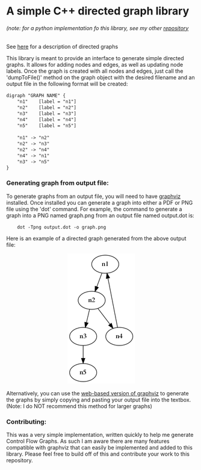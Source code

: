 # A simple C++ directed graph library
###### (note: for a python implementation fo this library, see my other [repository](https://github.com/arodriguez-013/simple_digraph_py)
See [here](https://en.wikipedia.org/wiki/Directed_graph) for a description of directed graphs

This library is meant to provide an interface to generate simple directed graphs. It allows for adding nodes and edges, as well as updating node labels. Once the graph is created with all nodes and edges, just call the 'dumpToFile()' method on the graph object with the desired filename and an output file in the following format will be created:

```
digraph "GRAPH NAME" {
	"n1"	[label = "n1"]
	"n2"	[label = "n2"]
	"n3"	[label = "n3"]
	"n4"	[label = "n4"]
	"n5"	[label = "n5"]

	"n1" -> "n2"
	"n2" -> "n3"
	"n2" -> "n4"
	"n4" -> "n1"
	"n3" -> "n5"
}
```

### Generating graph from output file:

To generate graphs from an output file, you will need to have [graphviz](https://www.graphviz.org/) installed. Once installed you can generate a graph into either a PDF or PNG file using the 'dot' command. For example, the command to generate a graph into a PNG named graph.png from an output file named output.dot is:

```
	dot -Tpng output.dot -o graph.png
```

Here is an example of a directed graph generated from the above output file:
<p align="center"><img src="https://github.com/ar013/simple_digraph/blob/master/example/graph.png"></p>

Alternatively, you can use the [web-based version of graphviz](http://www.webgraphviz.com/) to generate the graphs by simply copying and pasting your output file into the textbox. (Note: I do NOT recommend this method for larger graphs)

### Contributing:

This was a very simple implementation, written quickly to help me generate Control Flow Graphs. As such I am aware there are many features compatible with graphviz that can easily be implemented and added to this library. Please feel free to build off of this and contribute your work to this repository.
